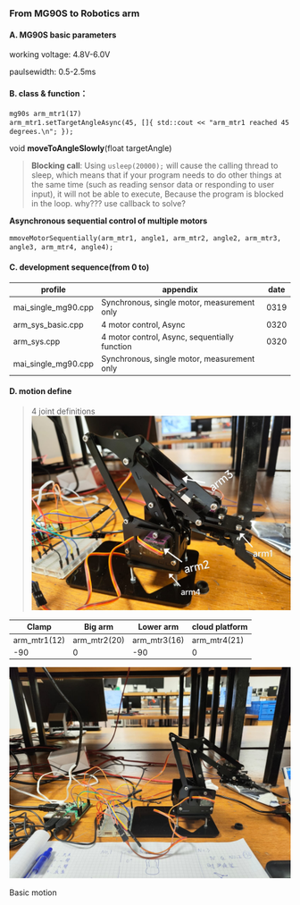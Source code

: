 ### From MG90S to Robotics arm



#### A. MG90S basic parameters

working voltage: 4.8V-6.0V

paulsewidth: 0.5-2.5ms



#### B. class & function：

```
mg90s arm_mtr1(17)
arm_mtr1.setTargetAngleAsync(45, []{ std::cout << "arm_mtr1 reached 45 degrees.\n"; });
```


 void **moveToAngleSlowly**(float targetAngle)

> **Blocking call**: Using `usleep(20000);` will cause the calling thread to sleep, which means that if your program needs to do other things at the same time (such as reading sensor data or responding to user input), it will not be able to execute, Because the program is blocked in the loop.
why???
use callback to solve?



**Asynchronous sequential control of multiple motors**

```
mmoveMotorSequentially(arm_mtr1, angle1, arm_mtr2, angle2, arm_mtr3, angle3, arm_mtr4, angle4);
```

#### C. development sequence(from 0 to)

| profile             | appendix                                      | date |
| ------------------- | --------------------------------------------- |------|
| mai_single_mg90.cpp | Synchronous, single motor, measurement only   | 0319 |
| arm_sys_basic.cpp   | 4 motor control, Async                        | 0320 |
| arm_sys.cpp         | 4 motor control, Async, sequentially function | 0320 |
| mai_single_mg90.cpp | Synchronous, single motor, measurement only   |



#### D. motion define 
> 4 joint definitions
![alt text](<assets/From MG90 to Robotics arm/image-1.png>)

| Clamp | Big arm | Lower arm | cloud platform |
|-------|---------|-----------|----------------|
| arm_mtr1(12)| arm_mtr2(20) | arm_mtr3(16) | arm_mtr4(21)|
|-90 | 0 | -90 | 0 |

![alt text](<assets/From MG90 to Robotics arm/image.png>)


Basic motion







